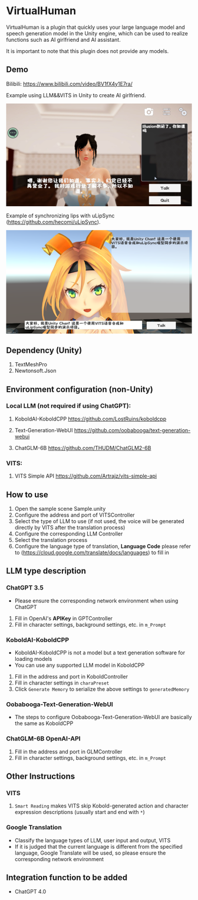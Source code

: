 # VirtualHuman

VirtualHuman is a plugin that quickly uses your large language model and speech generation model in the Unity engine, which can be used to realize functions such as AI girlfriend and AI assistant.

It is important to note that this plugin does not provide any models.

## Demo

Bilibili: https://www.bilibili.com/video/BV1fX4y1E7ra/

Example using LLM&&VITS in Unity to create AI girlfriend.

<img src="Image/Sample.png">

Example of synchronizing lips with uLipSync (https://github.com/hecomi/uLipSync).

<img src="Image/Sample2.png">

## Dependency (Unity)
1. TextMeshPro
2. Newtonsoft.Json

## Environment configuration (non-Unity)
### Local LLM (not required if using ChatGPT):

1. KoboldAI-KoboldCPP https://github.com/LostRuins/koboldcpp

2. Text-Generation-WebUI https://github.com/oobabooga/text-generation-webui

3. ChatGLM-6B https://github.com/THUDM/ChatGLM2-6B

### VITS:
1. VITS Simple API https://github.com/Artrajz/vits-simple-api

## How to use
1. Open the sample scene Sample.unity
2. Configure the address and port of VITSController
3. Select the type of LLM to use (if not used, the voice will be generated directly by VITS after the translation process)
4. Configure the corresponding LLM Controller
5. Select the translation process
6. Configure the language type of translation, <b>Language Code</b> please refer to (https://cloud.google.com/translate/docs/languages) to fill in

## LLM type description

### ChatGPT 3.5
- Please ensure the corresponding network environment when using ChatGPT
1. Fill in OpenAI's <b>APIKey</b> in GPTController
2. Fill in character settings, background settings, etc. in ``m_Prompt``

### KoboldAI-KoboldCPP
- KoboldAI-KoboldCPP is not a model but a text generation software for loading models
- You can use any supported LLM model in KoboldCPP
1. Fill in the address and port in KoboldController
2. Fill in character settings in ``charaPreset``
3. Click ``Generate Memory`` to serialize the above settings to ``generatedMemory``

### Oobabooga-Text-Generation-WebUI
- The steps to configure Oobabooga-Text-Generation-WebUI are basically the same as KoboldCPP

### ChatGLM-6B OpenAI-API
1. Fill in the address and port in GLMController
2. Fill in character settings, background settings, etc. in ``m_Prompt``

## Other Instructions

### VITS
1. ``Smart Reading`` makes VITS skip Kobold-generated action and character expression descriptions (usually start and end with ``*``)

### Google Translation
- Classify the language types of LLM, user input and output, VITS
- If it is judged that the current language is different from the specified language, Google Translate will be used, so please ensure the corresponding network environment

## Integration function to be added
- ChatGPT 4.0